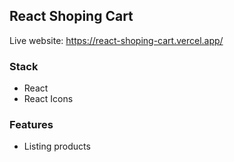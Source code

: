 ## React Shoping Cart

Live website: https://react-shoping-cart.vercel.app/

### Stack
- React 
- React Icons

### Features
- Listing products
